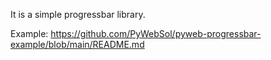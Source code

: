 It is a simple progressbar library.

Example: https://github.com/PyWebSol/pyweb-progressbar-example/blob/main/README.md